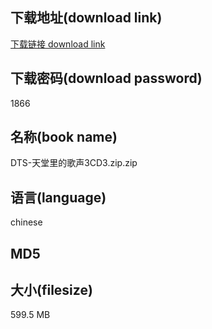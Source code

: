 ## 下载地址(download link)
[下载链接 download link](https://tutu365.netlify.app/?s=DTS-%E5%A4%A9%E5%A0%82%E9%87%8C%E7%9A%84%E6%AD%8C%E5%A3%B03CD3.zip)

## 下载密码(download password)
1866

## 名称(book name)
DTS-天堂里的歌声3CD3.zip.zip

## 语言(language)
chinese

## MD5


## 大小(filesize)
599.5 MB
